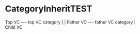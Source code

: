 # CategoryInheritTEST
  Top VC     ---    top VC category
     |                      |
  Father VC   ---    father VC category
     |                 
  Child VC    
